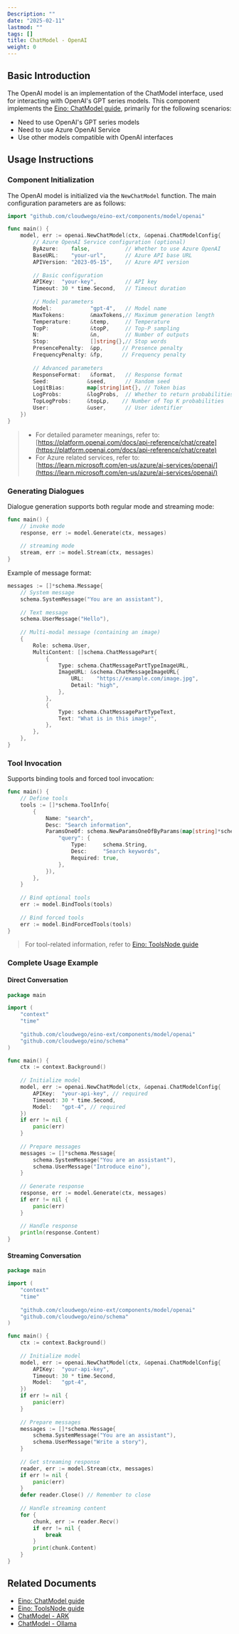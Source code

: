 ```yaml
---
Description: ""
date: "2025-02-11"
lastmod: ""
tags: []
title: ChatModel - OpenAI
weight: 0
---
```


## **Basic Introduction**

The OpenAI model is an implementation of the ChatModel interface, used for interacting with OpenAI's GPT series models. This component implements the [Eino: ChatModel guide](/en/docs/eino/core_modules/components/chat_model_guide), primarily for the following scenarios:

- Need to use OpenAI's GPT series models
- Need to use Azure OpenAI Service
- Use other models compatible with OpenAI interfaces

## **Usage Instructions**

### **Component Initialization**

The OpenAI model is initialized via the `NewChatModel` function. The main configuration parameters are as follows:

```go
import "github.com/cloudwego/eino-ext/components/model/openai"

func main() {
    model, err := openai.NewChatModel(ctx, &openai.ChatModelConfig{
        // Azure OpenAI Service configuration (optional)
        ByAzure:    false,           // Whether to use Azure OpenAI
        BaseURL:    "your-url",      // Azure API base URL
        APIVersion: "2023-05-15",    // Azure API version
        
        // Basic configuration
        APIKey:  "your-key",         // API key
        Timeout: 30 * time.Second,   // Timeout duration
        
        // Model parameters
        Model:            "gpt-4",   // Model name
        MaxTokens:        &maxTokens,// Maximum generation length
        Temperature:      &temp,     // Temperature
        TopP:             &topP,     // Top-P sampling
        N:                &n,        // Number of outputs
        Stop:             []string{},// Stop words
        PresencePenalty:  &pp,      // Presence penalty
        FrequencyPenalty: &fp,      // Frequency penalty
        
        // Advanced parameters
        ResponseFormat:   &format,   // Response format
        Seed:            &seed,      // Random seed
        LogitBias:       map[string]int{}, // Token bias
        LogProbs:        &logProbs,  // Whether to return probabilities
        TopLogProbs:     &topLp,    // Number of Top K probabilities
        User:            &user,      // User identifier
    })
}
```

> - For detailed parameter meanings, refer to: [https://platform.openai.com/docs/api-reference/chat/create](https://platform.openai.com/docs/api-reference/chat/create)
> - For Azure related services, refer to: [https://learn.microsoft.com/en-us/azure/ai-services/openai/](https://learn.microsoft.com/en-us/azure/ai-services/openai/)

### **Generating Dialogues**

Dialogue generation supports both regular mode and streaming mode:

```go
func main() {
    // invoke mode
    response, err := model.Generate(ctx, messages)
    
    // streaming mode
    stream, err := model.Stream(ctx, messages)
}
```

Example of message format:

```go
messages := []*schema.Message{
    // System message
    schema.SystemMessage("You are an assistant"),
    
    // Text message
    schema.UserMessage("Hello"),
    
    // Multi-modal message (containing an image)
    {
        Role: schema.User,
        MultiContent: []schema.ChatMessagePart{
            {
                Type: schema.ChatMessagePartTypeImageURL,
                ImageURL: &schema.ChatMessageImageURL{
                    URL:    "https://example.com/image.jpg",
                    Detail: "high",
                },
            },
            {
                Type: schema.ChatMessagePartTypeText,
                Text: "What is in this image?",
            },
        },
    },
}
```

### **Tool Invocation**

Supports binding tools and forced tool invocation:

```go
func main() {
    // Define tools
    tools := []*schema.ToolInfo{
        {
            Name: "search",
            Desc: "Search information",
            ParamsOneOf: schema.NewParamsOneOfByParams(map[string]*schema.ParameterInfo{
                "query": {
                    Type:     schema.String,
                    Desc:     "Search keywords",
                    Required: true,
                },
            }),
        },
    }
    
    // Bind optional tools
    err := model.BindTools(tools)
    
    // Bind forced tools
    err := model.BindForcedTools(tools)
}
```

> For tool-related information, refer to [Eino: ToolsNode guide](/en/docs/eino/core_modules/components/tools_node_guide)

### **Complete Usage Example**

#### **Direct Conversation**

```go
package main

import (
    "context"
    "time"
    
    "github.com/cloudwego/eino-ext/components/model/openai"
    "github.com/cloudwego/eino/schema"
)

func main() {
    ctx := context.Background()
    
    // Initialize model
    model, err := openai.NewChatModel(ctx, &openai.ChatModelConfig{
        APIKey:  "your-api-key", // required
        Timeout: 30 * time.Second,
        Model:   "gpt-4", // required
    })
    if err != nil {
        panic(err)
    }
    
    // Prepare messages
    messages := []*schema.Message{
        schema.SystemMessage("You are an assistant"),
        schema.UserMessage("Introduce eino"),
    }
    
    // Generate response
    response, err := model.Generate(ctx, messages)
    if err != nil {
        panic(err)
    }
    
    // Handle response
    println(response.Content)
}
```

#### **Streaming Conversation**

```go
package main

import (
    "context"
    "time"
    
    "github.com/cloudwego/eino-ext/components/model/openai"
    "github.com/cloudwego/eino/schema"
)

func main() {
    ctx := context.Background()
    
    // Initialize model
    model, err := openai.NewChatModel(ctx, &openai.ChatModelConfig{
        APIKey:  "your-api-key",
        Timeout: 30 * time.Second,
        Model:   "gpt-4",
    })
    if err != nil {
        panic(err)
    }
    
    // Prepare messages
    messages := []*schema.Message{
        schema.SystemMessage("You are an assistant"),
        schema.UserMessage("Write a story"),
    }
    
    // Get streaming response
    reader, err := model.Stream(ctx, messages)
    if err != nil {
        panic(err)
    }
    defer reader.Close() // Remember to close
    
    // Handle streaming content
    for {
        chunk, err := reader.Recv()
        if err != nil {
            break
        }
        print(chunk.Content)
    }
}
```

## **Related Documents**

- [Eino: ChatModel guide](/en/docs/eino/core_modules/components/chat_model_guide)
- [Eino: ToolsNode guide](/en/docs/eino/core_modules/components/tools_node_guide)
- [ChatModel - ARK](/en/docs/eino/ecosystem/chat_model/chat_model_ark)
- [ChatModel - Ollama](/en/docs/eino/ecosystem/chat_model/chat_model_ollama)
